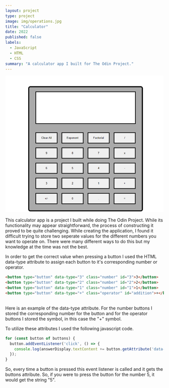 ```yaml
---
layout: project
type: project
image: img/operations.jpg
title: "Calculator"
date: 2022
published: false
labels:
  - JavaScript
  - HTML
  - CSS
summary: "A calculator app I built for The Odin Project."
---
```


<img class="img-fluid" src="../img/calculator_app.png">

This calculator app is a project I built while doing The Odin Project. While its functionality may appear straightforward, the process of constructing it proved to be quite challenging. While creating the application, I found it difficult trying to store two seperate values for the different numbers you want to operate on. There were many different ways to do this but my knowledge at the time was not the best. 

In order to get the correct value when pressing a button I used the HTML data-type attribute to assign each button to it's corresponding number or operator.
```html
<button type="button" data-type="3" class="number" id="3">3</button>
<button type="button" data-type="2" class="number" id="2">2</button>
<button type="button" data-type="1" class="number" id="1">1</button>
<button type="button" data-type="+" class="operator" id="addition">+</button>
                
```
Here is an example of the data-type attribute. For the number buttons I stored the corresponding number for the button and for the operator buttons I stored the symbol, in this case the "+" symbol. 

To utilize these attributes I used the following javascript code.
```javascript
for (const button of buttons) {
  button.addEventListener('click', () => {
    console.log(answerDisplay.textContent += button.getAttribute('data-type'));
  });
}
```
So, every time a button is pressed this event listener is called and it gets the buttons attribute. So, if you were to press the button for the number 5, it would get the string "5".

